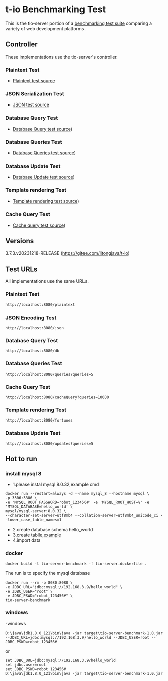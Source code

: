 # t-io Benchmarking Test

This is the tio-server portion of a [benchmarking test suite](../) comparing a variety of web development platforms.

## Controller

These implementations use the tio-server's controller.

### Plaintext Test

* [Plaintext test source](src/main/java/com/litongjava/tio/http/server/controller/IndexController.java)

### JSON Serialization Test

* [JSON test source](src/main/java/com/litongjava/tio/http/server/controller/IndexController.java)

### Database Query Test

* [Database Query test source](src/main/java/com/litongjava/tio/http/server/controller/DbController.java))

### Database Queries Test

* [Database Queries test source](src/main/java/com/litongjava/tio/http/server/controller/DbController.java))

### Database Update Test

* [Database Update test source](src/main/java/com/litongjava/tio/http/server/controller/DbController.java))

### Template rendering Test

* [Template rendering test source](src/main/java/com/litongjava/tio/http/server/controller/DbController.java))

### Cache Query Test
* [Cache query test source](src/main/java/com/litongjava/tio/http/server/controller/CacheController.java))


## Versions
3.7.3.v20231218-RELEASE (https://gitee.com/litongjava/t-io)

## Test URLs

All implementations use the same URLs.

### Plaintext Test

    http://localhost:8080/plaintext

### JSON Encoding Test

    http://localhost:8080/json

### Database Query Test

    http://localhost:8080/db

### Database Queries Test

    http://localhost:8080/queries?queries=5

### Cache Query Test

    http://localhost:8080/cacheQuery?queries=10000

### Template rendering Test

    http://localhost:8080/fortunes
    
### Database Update Test

    http://localhost:8080/updates?queries=5

 ## Hot to run
 ### install mysql 8
 - 1.please instal mysql 8.0.32,example cmd
 ```
 docker run --restart=always -d --name mysql_8 --hostname mysql \
-p 3306:3306 \
-e 'MYSQL_ROOT_PASSWORD=robot_123456#' -e 'MYSQL_ROOT_HOST=%' -e 'MYSQL_DATABASE=hello_world' \
mysql/mysql-server:8.0.32 \
--character-set-server=utf8mb4 --collation-server=utf8mb4_unicode_ci --lower_case_table_names=1
 ```
 - 2.create database schema hello_world
 - 3.create tablle,[example](sql/hello_world.sql)
 - 4.import data
 
 ### docker 
 ```
 docker build -t tio-server-benchmark -f tio-server.dockerfile .
```
The run is to specify the mysql database
```
docker run --rm -p 8080:8080 \
-e JDBC_URL="jdbc:mysql://192.168.3.9/hello_world" \
-e JDBC_USER="root" \
-e JDBC_PSWD="robot_123456#" \
tio-server-benchmark
```

### windows

-windows
```
D:\java\jdk1.8.0_121\bin\java -jar target\tio-server-benchmark-1.0.jar --JDBC_URL=jdbc:mysql://192.168.3.9/hello_world --JDBC_USER=root --JDBC_PSWD=robot_123456#
```
or 
```
set JDBC_URL=jdbc:mysql://192.168.3.9/hello_world
set jdbc.user=root
set JDBC_PSWD=robot_123456#
D:\java\jdk1.8.0_121\bin\java -jar target\tio-server-benchmark-1.0.jar
```



